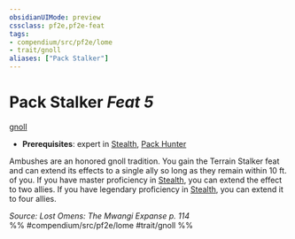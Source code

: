 ```yaml
---
obsidianUIMode: preview
cssclass: pf2e,pf2e-feat
tags:
- compendium/src/pf2e/lome
- trait/gnoll
aliases: ["Pack Stalker"]
---
```

# Pack Stalker  *Feat 5*  
[gnoll](rules/traits/gnoll-b1.md)  

- **Prerequisites**: expert in [Stealth](compendium/skills.md#Stealth), [Pack Hunter](compendium/feats/pack-hunter-lome.md)

Ambushes are an honored gnoll tradition. You gain the Terrain Stalker feat and can extend its effects to a single ally so long as they remain within 10 ft. of you. If you have master proficiency in [Stealth](compendium/skills.md#Stealth), you can extend the effect to two allies. If you have legendary proficiency in [Stealth](compendium/skills.md#Stealth), you can extend it to four allies.

*Source: Lost Omens: The Mwangi Expanse p. 114*  
%% #compendium/src/pf2e/lome #trait/gnoll %%